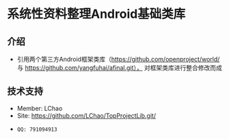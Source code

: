 ﻿系统性资料整理Android基础类库
==============================

介绍
--------
- 引用两个第三方Android框架类库（https://github.com/openproject/world/ 与 https://github.com/yangfuhai/afinal.git），
对框架类库进行整合修改而成


技术支持
------------------------------------
- Member: LChao
-   Site: <https://github.com/LChao/TopProjectLib.git/>
-     QQ: 791094913

